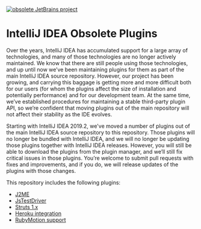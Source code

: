 [![obsolete JetBrains project](https://jb.gg/badges/obsolete.svg)](https://confluence.jetbrains.com/display/ALL/JetBrains+on+GitHub)

# IntelliJ IDEA Obsolete Plugins

Over the years, IntelliJ IDEA has accumulated support for a large array of technologies, and many of those technologies are no longer actively maintained. We know that there are still people using those technologies, and up until now we’ve been maintaining plugins for them as part of the main IntelliJ IDEA source repository. However, our project has been growing, and carrying this baggage is getting more and more difficult both for our users (for whom the plugins affect the size of installation and potentially performance) and for our development team. At the same time, we’ve established procedures for maintaining a stable third-party plugin API, so we’re confident that moving plugins out of the main repository will not affect their stability as the IDE evolves.

Starting with IntelliJ IDEA 2019.2, we've moved a number of plugins out of the main IntelliJ IDEA source repository to this repository. Those plugins will no longer be bundled with IntelliJ IDEA, and we will no longer be updating those plugins together with IntelliJ IDEA releases. However, you will still be able to download the plugins from the plugin manager, and we’ll still fix critical issues in those plugins. You’re welcome to submit pull requests with fixes and improvements, and if you do, we will release updates of the plugins with those changes.

This repository includes the following plugins:
  * [J2ME](https://plugins.jetbrains.com/plugin/12318-j2me)
  * [JsTestDriver](https://plugins.jetbrains.com/plugin/4468-jstestdriver-plugin)
  * [Struts 1.x](https://plugins.jetbrains.com/plugin/110-struts-1-x/)
  * [Heroku integration](https://plugins.jetbrains.com/plugin/7605-heroku-integration)
  * [RubyMotion support](https://plugins.jetbrains.com/plugin/10674-rubymotion-support)
